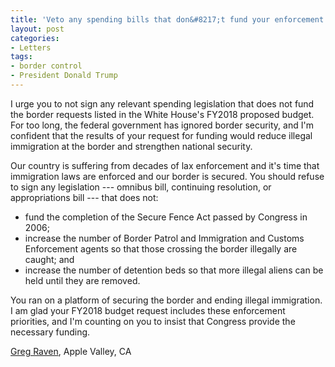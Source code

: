 ```yaml
---
title: 'Veto any spending bills that don&#8217;t fund your enforcement priorities'
layout: post
categories:
- Letters
tags:
- border control
- President Donald Trump
---
```


I urge you to not sign any relevant spending legislation that does not fund the border requests listed in the White House's FY2018 proposed budget. For too long, the federal government has ignored border security, and I'm confident that the results of your request for funding would reduce illegal immigration at the border and strengthen national security.

Our country is suffering from decades of lax enforcement and it's time that immigration laws are enforced and our border is secured. You should refuse to sign any legislation --- omnibus bill, continuing resolution, or appropriations bill --- that does not:

- fund the completion of the Secure Fence Act passed by Congress in 2006;
- increase the number of Border Patrol and Immigration and Customs Enforcement agents so that those crossing the border illegally are caught; and
- increase the number of detention beds so that more illegal aliens can be held until they are removed.

You ran on a platform of securing the border and ending illegal immigration. I am glad your FY2018 budget request includes these enforcement priorities, and I'm counting on you to insist that Congress provide the necessary funding.

[Greg Raven](https://www.gregraven.org), Apple Valley, CA